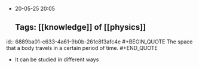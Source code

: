 - 20-05-25 20:05
  
  Tags: [[knowledge]] of [[physics]]
  ---
id:: 6889ba01-c633-4a61-9b0b-261e8f3afc4e
#+BEGIN_QUOTE
The space that a body travels in a certain period of time.
#+END_QUOTE

- It can be studied in different ways